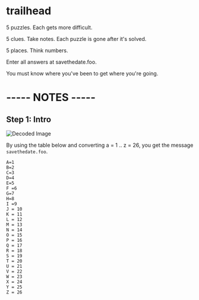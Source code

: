 # trailhead
5 puzzles. Each gets more difficult.

5 clues. Take notes. Each puzzle is gone after it's solved.

5 places. Think numbers. 

Enter all answers at savethedate.foo.

You must know where you've been to get where you're going.


# ----- NOTES -----


## Step 1: Intro

![Decoded Image](http://i.imgur.com/sUoA702.png)

By using the table below and converting a = 1 .. z = 26, you get the message `savethedate.foo`.

```
A=1
B=2
C=3
D=4
E=5
F =6
G=7
H=8
I =9
J = 10
K = 11
L = 12
M = 13
N = 14
O = 15
P = 16
Q = 17
R = 18
S = 19
T = 20
U = 21
V = 22
W = 23
X = 24
Y = 25
Z = 26
```
